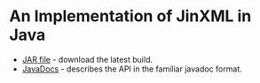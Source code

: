 # An Implementation of JinXML in Java

* [JAR file](java/jarfiles/__JARFILE__) - download the latest build.
* [JavaDocs](java/docs) - describes the API in the familiar javadoc format.
